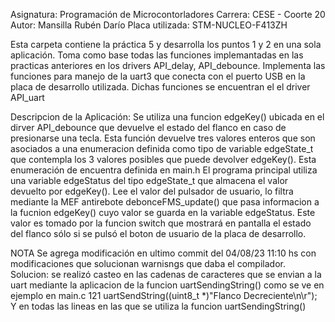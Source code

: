Asignatura: Programación de Microcontorladores 
Carrera: CESE - Coorte 20 
Autor: Mansilla Rubén Darío
Placa utilizada: STM-NUCLEO-F413ZH

Esta carpeta contiene la práctica 5 y desarrolla los puntos 1 y 2 en una sola
aplicación. Toma como base todas las funciones implemantadas en las practicas 
anteriores en los drivers API_delay, API_debounce.
Implementa las funciones para manejo de la uart3 que conecta con el puerto USB
en la placa de desarrollo utilizada. Dichas funciones se encuentran el el 
driver API_uart

Descripcion de la Aplicación:
Se utiliza una funcion edgeKey() ubicada en el dirver API_debounce que devuelve
el estado del flanco en caso de presionarse una tecla.
Esta función devuelve tres valores enteros que son asociados a una 
enumeracion definida como tipo de variable edgeState_t que contempla los 3 
valores posibles que puede devolver edgeKey(). Esta enumeración de encuentra
definida en main.h
El programa principal utiliza una variable edgeStatus del tipo edgeState_t que
almacena el valor devuelto por edgeKey().
Lee el valor del pulsador de usuario, lo filtra mediante la MEF antirebote
debonceFMS_update() que pasa informacion a la fucnion edgeKey() cuyo valor se
guarda en la variable edgeStatus.
Este valor es tomado por la funcion switch que mostrará en pantalla el estado 
del flanco sólo si se pulsó el boton de usuario de la placa de desarrollo. 

NOTA
Se agrega modificación en ultimo commit del 04/08/23 11:10 hs con modificaciones
 que solucionan warnisngs que daba el compilador. Solucion: se realizó casteo
en las cadenas de caracteres que se envian a la uart mediante la aplicacion de
la funcion uartSendingString() como se ve en ejemplo en main.c 
121   uartSendString((uint8_t *)"Flanco Decreciente\n\r"); 
Y en todas las lineas en las que se utiliza la funcion uartSendingString() 
